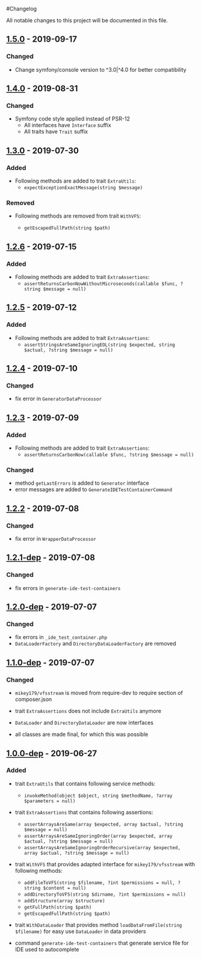#Changelog

All notable changes to this project will be documented in this file.

## [1.5.0](https://github.com/raptor-mvk/test-utils/compare/v1.4.0...v1.5.0) - 2019-09-17
### Changed
- Change symfony/console version to ^3.0|^4.0 for better compatibility

## [1.4.0](https://github.com/raptor-mvk/test-utils/compare/v1.3.0...v1.4.0) - 2019-08-31
### Changed
- Symfony code style applied instead of PSR-12
  - All interfaces have  `Interface` suffix
  - All traits have `Trait` suffix

## [1.3.0](https://github.com/raptor-mvk/test-utils/compare/v1.2.6...v1.3.0) - 2019-07-30
### Added
- Following methods are added to trait `ExtraUtils`:
  - `expectExceptionExactMessage(string $message)`
### Removed
- Following methods are removed from trait `WithVFS`:
 
  - `getEscapedFullPath(string $path)`

## [1.2.6](https://github.com/raptor-mvk/test-utils/compare/v1.2.5...v1.2.6) - 2019-07-15
### Added
- Following methods are added to trait `ExtraAssertions`:
  - `assertReturnsCarbonNowWithoutMicroseconds(callable $func, ?string $message = null)`

## [1.2.5](https://github.com/raptor-mvk/test-utils/compare/v1.2.4...v1.2.5) - 2019-07-12
### Added
- Following methods are added to trait `ExtraAssertions`:
  - `assertStringsAreSameIgnoringEOL(string $expected, string $actual, ?string $message = null)`

## [1.2.4](https://github.com/raptor-mvk/test-utils/compare/v1.2.3...v1.2.4) - 2019-07-10
### Changed

- fix error in `GeneratorDataProcessor`

## [1.2.3](https://github.com/raptor-mvk/test-utils/compare/v1.2.2...v1.2.3) - 2019-07-09
### Added
- Following methods are added to trait `ExtraAssertions`:
  - `assertReturnsCarbonNow(callable $func, ?string $message = null)`

### Changed
- method `getLastErrors` is added to `Generator` interface
- error messages are added to `GenerateIDETestContainerCommand`

## [1.2.2](https://github.com/raptor-mvk/test-utils/compare/v1.2.1-dep...v1.2.2) - 2019-07-08
### Changed
- fix error in `WrapperDataProcessor`

## [1.2.1-dep](https://github.com/raptor-mvk/test-utils/compare/v1.2.0-dep...v1.2.1-dep) - 2019-07-08
### Changed
- fix errors in `generate-ide-test-containers`

## [1.2.0-dep](https://github.com/raptor-mvk/test-utils/compare/v1.1.0-dep...v1.2.0-dep) - 2019-07-07
### Changed
- fix errors in `_ide_test_container.php`
- `DataLoaderFactory` and `DirectoryDataLoaderFactory` are removed

## [1.1.0-dep](https://github.com/raptor-mvk/test-utils/compare/v1.0.0-dep...v1.1.0-dep) - 2019-07-07
### Changed
- `mikey179/vfsstream` is moved from require-dev to require section of
  composer.json

- trait `ExtraAssertions` does not include `ExtraUtils` anymore

- `DataLoader` and `DirectoryDataLoader` are now interfaces

- all classes are made final, for which this was possible

## [1.0.0-dep](https://github.com/raptor-mvk/test-utils/releases/tag/v1.0.0-dep) - 2019-06-27
### Added
- trait `ExtraUtils` that contains following service methods:
  - `invokeMethod(object $object, string $methodName, ?array $parameters = null)`

- trait `ExtraAssertions` that contains following assertions:

  - `assertArraysAreSame(array $expected, array $actual, ?string $message = null)`
  - `assertArraysAreSameIgnoringOrder(array $expected, array $actual, ?string $message = null)`
  - `assertArraysAreSameIgnoringOrderRecursive(array $expected, array $actual, ?string $message = null)`

- trait `WithVFS` that provides adapted interface for `mikey179/vfsstream` with
  following methods:

  - `addFileToVFS(string $filename, ?int $permissions = null, ?string $content = null)`
  - `addDirectoryToVFS(string $dirname, ?int $permissions = null)`
  - `addStructure(array $structure)`
  - `getFullPath(string $path)`
  - `getEscapedFullPath(string $path)`

- trait `WithDataLoader` that provides method `loadDataFromFile(string
  $filename)` for easy use `DataLoader` in data providers

- command `generate-ide-test-containers` that generate service file for IDE used
  to autocomplete